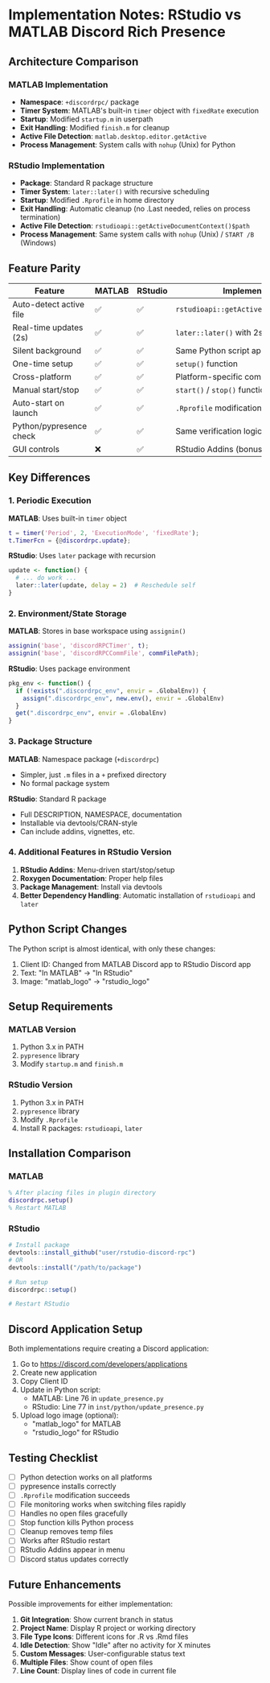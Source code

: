 # Implementation Notes: RStudio vs MATLAB Discord Rich Presence

## Architecture Comparison

### MATLAB Implementation
- **Namespace**: `+discordrpc/` package
- **Timer System**: MATLAB's built-in `timer` object with `fixedRate` execution
- **Startup**: Modified `startup.m` in userpath
- **Exit Handling**: Modified `finish.m` for cleanup
- **Active File Detection**: `matlab.desktop.editor.getActive`
- **Process Management**: System calls with `nohup` (Unix) for Python

### RStudio Implementation
- **Package**: Standard R package structure
- **Timer System**: `later::later()` with recursive scheduling
- **Startup**: Modified `.Rprofile` in home directory
- **Exit Handling**: Automatic cleanup (no .Last needed, relies on process termination)
- **Active File Detection**: `rstudioapi::getActiveDocumentContext()$path`
- **Process Management**: Same system calls with `nohup` (Unix) / `START /B` (Windows)

## Feature Parity

| Feature | MATLAB | RStudio | Implementation |
|---------|--------|---------|----------------|
| Auto-detect active file | ✅ | ✅ | `rstudioapi::getActiveDocumentContext()` |
| Real-time updates (2s) | ✅ | ✅ | `later::later()` with 2s delay |
| Silent background | ✅ | ✅ | Same Python script approach |
| One-time setup | ✅ | ✅ | `setup()` function |
| Cross-platform | ✅ | ✅ | Platform-specific commands |
| Manual start/stop | ✅ | ✅ | `start()` / `stop()` functions |
| Auto-start on launch | ✅ | ✅ | `.Rprofile` modification |
| Python/pypresence check | ✅ | ✅ | Same verification logic |
| GUI controls | ❌ | ✅ | RStudio Addins (bonus!) |

## Key Differences

### 1. Periodic Execution
**MATLAB**: Uses built-in `timer` object
```matlab
t = timer('Period', 2, 'ExecutionMode', 'fixedRate');
t.TimerFcn = {@discordrpc.update};
```

**RStudio**: Uses `later` package with recursion
```r
update <- function() {
  # ... do work ...
  later::later(update, delay = 2)  # Reschedule self
}
```

### 2. Environment/State Storage
**MATLAB**: Stores in base workspace using `assignin()`
```matlab
assignin('base', 'discordRPCTimer', t);
assignin('base', 'discordRPCCommFile', commFilePath);
```

**RStudio**: Uses package environment
```r
pkg_env <- function() {
  if (!exists(".discordrpc_env", envir = .GlobalEnv)) {
    assign(".discordrpc_env", new.env(), envir = .GlobalEnv)
  }
  get(".discordrpc_env", envir = .GlobalEnv)
}
```

### 3. Package Structure
**MATLAB**: Namespace package (`+discordrpc`)
- Simpler, just `.m` files in a `+` prefixed directory
- No formal package system

**RStudio**: Standard R package
- Full DESCRIPTION, NAMESPACE, documentation
- Installable via devtools/CRAN-style
- Can include addins, vignettes, etc.

### 4. Additional Features in RStudio Version
1. **RStudio Addins**: Menu-driven start/stop/setup
2. **Roxygen Documentation**: Proper help files
3. **Package Management**: Install via devtools
4. **Better Dependency Handling**: Automatic installation of `rstudioapi` and `later`

## Python Script Changes

The Python script is almost identical, with only these changes:
1. Client ID: Changed from MATLAB Discord app to RStudio Discord app
2. Text: "In MATLAB" → "In RStudio"
3. Image: "matlab_logo" → "rstudio_logo"

## Setup Requirements

### MATLAB Version
1. Python 3.x in PATH
2. `pypresence` library
3. Modify `startup.m` and `finish.m`

### RStudio Version
1. Python 3.x in PATH
2. `pypresence` library
3. Modify `.Rprofile`
4. Install R packages: `rstudioapi`, `later`

## Installation Comparison

### MATLAB
```matlab
% After placing files in plugin directory
discordrpc.setup()
% Restart MATLAB
```

### RStudio
```r
# Install package
devtools::install_github("user/rstudio-discord-rpc")
# OR
devtools::install("/path/to/package")

# Run setup
discordrpc::setup()

# Restart RStudio
```

## Discord Application Setup

Both implementations require creating a Discord application:

1. Go to https://discord.com/developers/applications
2. Create new application
3. Copy Client ID
4. Update in Python script:
   - MATLAB: Line 76 in `update_presence.py`
   - RStudio: Line 77 in `inst/python/update_presence.py`
5. Upload logo image (optional):
   - "matlab_logo" for MATLAB
   - "rstudio_logo" for RStudio

## Testing Checklist

- [ ] Python detection works on all platforms
- [ ] pypresence installs correctly
- [ ] `.Rprofile` modification succeeds
- [ ] File monitoring works when switching files rapidly
- [ ] Handles no open files gracefully
- [ ] Stop function kills Python process
- [ ] Cleanup removes temp files
- [ ] Works after RStudio restart
- [ ] RStudio Addins appear in menu
- [ ] Discord status updates correctly

## Future Enhancements

Possible improvements for either implementation:
1. **Git Integration**: Show current branch in status
2. **Project Name**: Display R project or working directory
3. **File Type Icons**: Different icons for .R vs .Rmd files
4. **Idle Detection**: Show "Idle" after no activity for X minutes
5. **Custom Messages**: User-configurable status text
6. **Multiple Files**: Show count of open files
7. **Line Count**: Display lines of code in current file
